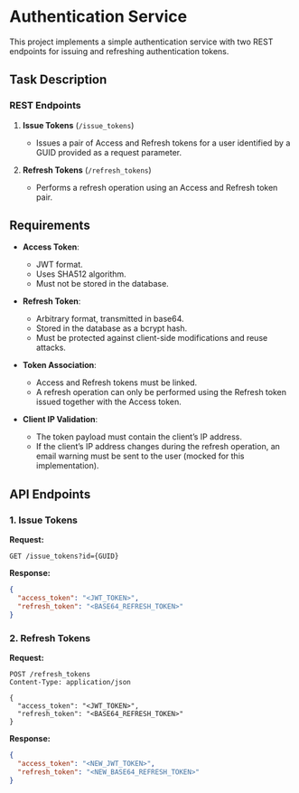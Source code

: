# Authentication Service

This project implements a simple authentication service with two REST endpoints for issuing and refreshing authentication tokens.

## Task Description

### REST Endpoints

1. **Issue Tokens** (`/issue_tokens`)
   - Issues a pair of Access and Refresh tokens for a user identified by a GUID provided as a request parameter.

2. **Refresh Tokens** (`/refresh_tokens`)
   - Performs a refresh operation using an Access and Refresh token pair.

## Requirements

- **Access Token**:
  - JWT format.
  - Uses SHA512 algorithm.
  - Must not be stored in the database.

- **Refresh Token**:
  - Arbitrary format, transmitted in base64.
  - Stored in the database as a bcrypt hash.
  - Must be protected against client-side modifications and reuse attacks.

- **Token Association**:
  - Access and Refresh tokens must be linked.
  - A refresh operation can only be performed using the Refresh token issued together with the Access token.

- **Client IP Validation**:
  - The token payload must contain the client’s IP address.
  - If the client’s IP address changes during the refresh operation, an email warning must be sent to the user (mocked for this implementation).

## API Endpoints

### 1. Issue Tokens

**Request:**
```http
GET /issue_tokens?id={GUID}
```

**Response:**
```json
{
  "access_token": "<JWT_TOKEN>",
  "refresh_token": "<BASE64_REFRESH_TOKEN>"
}
```

### 2. Refresh Tokens

**Request:**
```http
POST /refresh_tokens
Content-Type: application/json

{
  "access_token": "<JWT_TOKEN>",
  "refresh_token": "<BASE64_REFRESH_TOKEN>"
}
```

**Response:**
```json
{
  "access_token": "<NEW_JWT_TOKEN>",
  "refresh_token": "<NEW_BASE64_REFRESH_TOKEN>"
}
```
